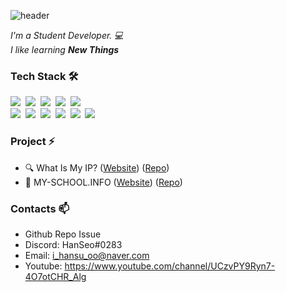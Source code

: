 ![header](https://capsule-render.vercel.app/api?type=rounded&color=auto&height=300&section=header&text=I'm%20HanSeo.&fontSize=90&animation=twinkling)


<p>
	<em>
	I'm a Student Developer. 💻</br>
	I like learning <b>New Things</b>
	</em>
</p>

### Tech Stack 🛠
<p > 
<img src="https://img.shields.io/badge/HTML-E34F26?style=flat-square&logo=HTML5&logoColor=white"/>&nbsp
<img src="https://img.shields.io/badge/CSS-1572B6?style=flat-square&logo=CSS3&logoColor=white"/>&nbsp
<img src="https://img.shields.io/badge/JavaScript-F7DF1E?style=flat-square&logo=JavaScript&logoColor=black"/>&nbsp
<img src="https://img.shields.io/badge/React-61DAFB?style=flat-square&logo=React&logoColor=black"/>&nbsp
<img src="https://img.shields.io/badge/React-DB7093?style=flat-square&logo=styled-components&logoColor=white"/>&nbsp
<br>
<img src="https://img.shields.io/badge/Node.js-339933?style=flat-square&logo=Node.js&logoColor=white"/>&nbsp
<img src="https://img.shields.io/badge/MongoDB-47A248?style=flat-square&logo=MongoDB&logoColor=white"/>&nbsp
<img src="https://img.shields.io/badge/MySQL-4479A1?style=flat-square&logo=MySQL&logoColor=white"/>&nbsp
<img src="https://img.shields.io/badge/Lua-2C2D72?style=flat-square&logo=Lua&logoColor=white"/>&nbsp
<img src="https://img.shields.io/badge/AWS-232F3E?style=flat-square&logo=Amazon%20AWS&logoColor=white"/>&nbsp
<img src="https://img.shields.io/badge/Git-F05032?style=flat-square&logo=Git&logoColor=white"/>&nbsp
</p>

### Project ⚡

* 🔍 What Is My IP? ([Website](https://ip.hanseo.xyz/)) ([Repo](https://github.com/hanseo0507/what-is-my-ip))
* 📅 MY-SCHOOL.INFO ([Website](https://my-school.info/)) ([Repo](https://github.com/MY-SCHOOL-INFO/MY-SCHOOL.INFO))
### Contacts 📫

* Github Repo Issue
* Discord: HanSeo#0283
* Email: i_hansu_oo@naver.com
* Youtube: https://www.youtube.com/channel/UCzvPY9Ryn7-4O7otCHR_Alg
